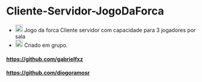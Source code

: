 # Cliente-Servidor-JogoDaForca
- <img height="20em" src="https://img.shields.io/badge/Java-ED8B00?style=for-the-badge&logo=java&logoColor=white"/> Jogo da forca Cliente servidor com capacidade para 3 jogadores por sala
- <img height="20em" src="https://img.shields.io/badge/Java-ED8B00?style=for-the-badge&logo=java&logoColor=white"/> Criado em grupo.
#### https://github.com/gabrielfxz
#### https://github.com/diogoramosr
